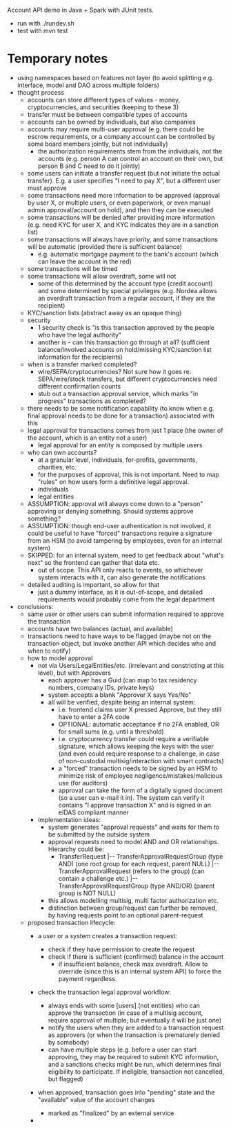 Account API demo in Java + Spark with JUnit tests.

- run with ./rundev.sh
- test with mvn test

# Temporary notes

- using namespaces based on features not layer (to avoid splitting e.g. interface, model and DAO across multiple folders)
- thought process
    - accounts can store different types of values - money, cryptocurrencies, and securities (keeping to these 3)
    - transfer must be between compatible types of accounts
    - accounts can be owned by individuals, but also companies
    - accounts may require multi-user approval (e.g. there could be escrow requirements, or a company account can be controlled by some board members jointly, but not individually)
        - the authorization requirements stem from the individuals, not the accounts (e.g. person A can control an account on their own, but person B and C need to do it jointly)
    - some users can initiate a transfer request (but not initiate the actual transfer). E.g. a user specifies "I need to pay X", but a different user must approve
    - some transactions need more information to be approved (approval by user X, or multiple users, or even paperwork, or even manual admin approval/account on hold), and then they can be executed
    - some transactions will be denied after providing more information (e.g. need KYC for user X, and KYC indicates they are in a sanction list)
    - some transactions will always have priority, and some transactions will be automatic (provided there is sufficient balance)
        - e.g. automatic mortgage payment to the bank's account (which can leave the account in the red)
    - some transactions will be timed
    - some transactions will allow overdraft, some will not
        - some of this determined by the account type (credit account) and some determined by special privileges (e.g. Nordea allows an overdraft transaction from a regular account, if they are the recipient)
    - KYC/sanction lists (abstract away as an opaque thing)
    - security
        - 1 security check is "is this transaction approved by the people who have the legal authority"
        - another is - can this transaction go through at all? (sufficient balance/involved accounts on hold/missing KYC/sanction list information for the recipients)
    - when is a transfer marked completed?
        - wire/SEPA/cryptocurrencies? Not sure how it goes re: SEPA/wire/stock transfers, but different cryptocurrencies need different confirmation counts
        - stub out a transaction approval service, which marks "in progress" transactions as completed?
    - there needs to be some notification capability (to know when e.g. final approval needs to be done for a transaction) associated with this
    - legal approval for transactions comes from just 1 place (the owner of the account, which is an entity not a user)
        - legal approval for an entity is composed by multiple users
    - who can own accounts?
        - at a granular level, individuals, for-profits, governments, charities, etc.
        - for the purposes of approval, this is not important. Need to map "rules" on how users form a definitive legal approval.
        - individuals
        - legal entities
    - ASSUMPTION: approval will always come down to a "person" approving or denying something. Should systems approve something?
    - ASSUMPTION: though end-user authentication is not involved, it could be useful to have "forced" transactions require a signature from an HSM (to avoid tampering by employees, even for an internal system)
    - SKIPPED: for an internal system, need to get feedback about "what's next" so the frontend can gather that data etc.
        - out of scope. This API only reacts to events, so whichever system interacts with it, can also generate the notifications
    - detailed auditing is important, so allow for that
        - just a dummy interface, as it is out-of-scope, and detailed requirements would probably come from the legal department
- conclusions:
    - same user or other users can submit information required to approve the transaction
    - accounts have two balances (actual, and available)
    - transactions need to have ways to be flagged (maybe not on the transaction object, but invoke another API which decides who and when to notify)
    - how to model approval
        - not via Users/LegalEntities/etc. (irrelevant and constricting at this level), but with Approvers
            - each approver has a Guid (can map to tax residency numbers, company IDs, private keys)
            - system accepts a blank "Approver X says Yes/No"
            - all will be verified, despite being an internal system:
                - i.e. frontend claims user X pressed Approve, but they still have to enter a 2FA code
                - OPTIONAL: automatic acceptance if no 2FA enabled, OR for small sums (e.g. until a threshold)
                - i.e. cryptocurrency transfer could require a verifiable signature, which allows keeping the keys with the user (and even could require response to a challenge, in case of non-custodial multisig/interaction with smart contracts)
                - a "forced" transaction needs to be signed by an HSM to minimize risk of employee negligence/mistakes/malicious use (for auditors)
                - approval can take the form of a digitally signed document (so a user can e-mail it in). The system can verify it contains "I approve transaction X" and is signed in an eIDAS compliant manner
        - implementation ideas:
            - system generates "approval requests" and waits for them to be submitted by the outside system
            - approval requests need to model AND and OR relationships. Hierarchy could be:
                - TransferRequest
                |-- TransferApprovalRequestGroup (type AND) (one root group for each request, parent NULL)
                  |-- TransferApprovalRequest  (refers to the group) (can contain a challenge etc.)
                  |-- TransferApprovalRequestGroup (type AND/OR) (parent group is NOT NULL)
            - this allows modelling multisig, multi factor authorization etc.
            - distinction between group/request can further be removed, by having requests point to an optional parent-request
    - proposed transaction lifecycle:
        - a user or a system creates a transaction request:
            - check if they have permission to create the request
            - check if there is sufficient (confirmed) balance in the account
                - if insufficient balance, check max overdraft. Allow to override (since this is an internal system API) to force the payment regardless
        - check the transaction legal approval workflow:
            - always ends with some [users] (not entities) who can approve the transaction (in case of a multisig account, require approval of multiple, but eventually it will be just one)
            - notify the users when they are added to a transaction request as approvers (or when the transaction is prematurely denied by somebody)
            - can have multiple steps (e.g. before a user can start approving, they may be required to submit KYC information, and a sanctions checks might be run, which determines final eligibility to participate. If ineligible, transaction not cancelled, but flagged)
        - when approved, transaction goes into "pending" state and the "available" value of the account changes
            - marked as "finalized" by an external service


        -

